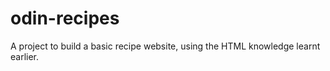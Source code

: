 # odin-recipes

A project to build a basic recipe website, using the HTML knowledge learnt earlier.
